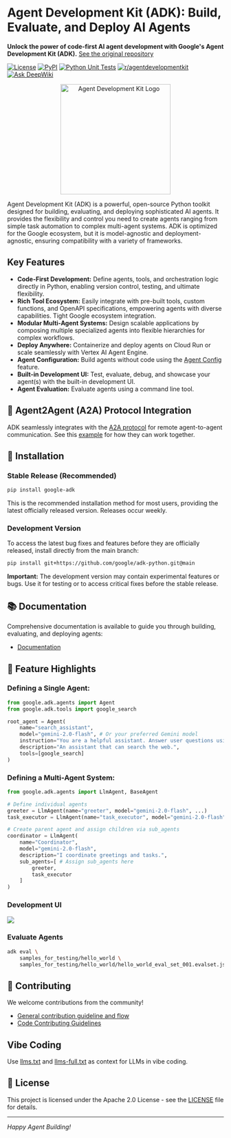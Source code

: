 # Agent Development Kit (ADK): Build, Evaluate, and Deploy AI Agents

**Unlock the power of code-first AI agent development with Google's Agent Development Kit (ADK).** [See the original repository](https://github.com/google/adk-python)

[![License](https://img.shields.io/badge/License-Apache_2.0-blue.svg)](LICENSE)
[![PyPI](https://img.shields.io/pypi/v/google-adk)](https://pypi.org/project/google-adk/)
[![Python Unit Tests](https://github.com/google/adk-python/actions/workflows/python-unit-tests.yml/badge.svg)](https://github.com/google/adk-python/actions/workflows/python-unit-tests.yml)
[![r/agentdevelopmentkit](https://img.shields.io/badge/Reddit-r%2Fagentdevelopmentkit-FF4500?style=flat&logo=reddit&logoColor=white)](https://www.reddit.com/r/agentdevelopmentkit/)
[![Ask DeepWiki](https://deepwiki.com/badge.svg)](https://deepwiki.com/google/adk-python)

<div align="center">
  <img src="https://raw.githubusercontent.com/google/adk-python/main/assets/agent-development-kit.png" width="256" alt="Agent Development Kit Logo"/>
</div>

Agent Development Kit (ADK) is a powerful, open-source Python toolkit designed for building, evaluating, and deploying sophisticated AI agents.  It provides the flexibility and control you need to create agents ranging from simple task automation to complex multi-agent systems. ADK is optimized for the Google ecosystem, but it is model-agnostic and deployment-agnostic, ensuring compatibility with a variety of frameworks.

## Key Features

*   **Code-First Development:** Define agents, tools, and orchestration logic directly in Python, enabling version control, testing, and ultimate flexibility.
*   **Rich Tool Ecosystem:** Easily integrate with pre-built tools, custom functions, and OpenAPI specifications, empowering agents with diverse capabilities.  Tight Google ecosystem integration.
*   **Modular Multi-Agent Systems:** Design scalable applications by composing multiple specialized agents into flexible hierarchies for complex workflows.
*   **Deploy Anywhere:** Containerize and deploy agents on Cloud Run or scale seamlessly with Vertex AI Agent Engine.
*   **Agent Configuration:** Build agents without code using the [Agent Config](https://google.github.io/adk-docs/agents/config/) feature.
*   **Built-in Development UI:** Test, evaluate, debug, and showcase your agent(s) with the built-in development UI.
*   **Agent Evaluation:** Evaluate agents using a command line tool.

## 🤖 Agent2Agent (A2A) Protocol Integration

ADK seamlessly integrates with the [A2A protocol](https://github.com/google-a2a/A2A/) for remote agent-to-agent communication.  See this [example](https://github.com/a2aproject/a2a-samples/tree/main/samples/python/agents) for how they can work together.

## 🚀 Installation

### Stable Release (Recommended)

```bash
pip install google-adk
```

This is the recommended installation method for most users, providing the latest officially released version.  Releases occur weekly.

### Development Version

To access the latest bug fixes and features before they are officially released, install directly from the main branch:

```bash
pip install git+https://github.com/google/adk-python.git@main
```

**Important:** The development version may contain experimental features or bugs. Use it for testing or to access critical fixes before the stable release.

## 📚 Documentation

Comprehensive documentation is available to guide you through building, evaluating, and deploying agents:

*   [Documentation](https://google.github.io/adk-docs)

## 🏁 Feature Highlights

### Defining a Single Agent:

```python
from google.adk.agents import Agent
from google.adk.tools import google_search

root_agent = Agent(
    name="search_assistant",
    model="gemini-2.0-flash", # Or your preferred Gemini model
    instruction="You are a helpful assistant. Answer user questions using Google Search when needed.",
    description="An assistant that can search the web.",
    tools=[google_search]
)
```

### Defining a Multi-Agent System:

```python
from google.adk.agents import LlmAgent, BaseAgent

# Define individual agents
greeter = LlmAgent(name="greeter", model="gemini-2.0-flash", ...)
task_executor = LlmAgent(name="task_executor", model="gemini-2.0-flash", ...)

# Create parent agent and assign children via sub_agents
coordinator = LlmAgent(
    name="Coordinator",
    model="gemini-2.0-flash",
    description="I coordinate greetings and tasks.",
    sub_agents=[ # Assign sub_agents here
        greeter,
        task_executor
    ]
)
```

### Development UI
<img src="https://raw.githubusercontent.com/google/adk-python/main/assets/adk-web-dev-ui-function-call.png"/>

### Evaluate Agents

```bash
adk eval \
    samples_for_testing/hello_world \
    samples_for_testing/hello_world/hello_world_eval_set_001.evalset.json
```

## 🤝 Contributing

We welcome contributions from the community!

*   [General contribution guideline and flow](https://google.github.io/adk-docs/contributing-guide/)
*   [Code Contributing Guidelines](./CONTRIBUTING.md)

## Vibe Coding

Use [llms.txt](./llms.txt) and [llms-full.txt](./llms-full.txt) as context for LLMs in vibe coding.

## 📄 License

This project is licensed under the Apache 2.0 License - see the [LICENSE](LICENSE) file for details.

---

*Happy Agent Building!*